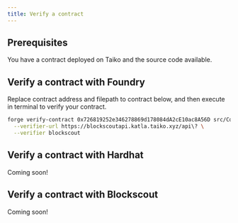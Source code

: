 ```yaml
---
title: Verify a contract
---
```


## Prerequisites

You have a contract deployed on Taiko and the source code available.

## Verify a contract with Foundry

Replace contract address and filepath to contract below, and then execute in terminal to verify your contract.

```bash
forge verify-contract 0x726819252e346278869d178084dA2cE10ac8A56D src/Counter.sol:Counter \
  --verifier-url https://blockscoutapi.katla.taiko.xyz/api\? \
  --verifier blockscout
```

## Verify a contract with Hardhat

Coming soon!

## Verify a contract with Blockscout

Coming soon!
